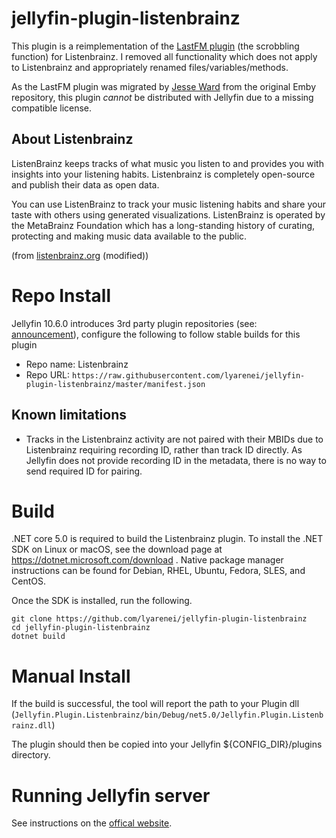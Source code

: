 # jellyfin-plugin-listenbrainz

This plugin is a reimplementation of the [LastFM plugin](https://github.com/jesseward/jellyfin-plugin-lastfm) (the scrobbling function) for Listenbrainz. I removed all functionality which does not apply to Listenbrainz and appropriately renamed files/variables/methods.

As the LastFM plugin was migrated by [Jesse Ward](https://github.com/jesseward) from the original Emby repository, this plugin *cannot* be distributed with Jellyfin due to a missing compatible license.

## About Listenbrainz

ListenBrainz keeps tracks of what music you listen to and provides you with insights into your listening habits. Listenbrainz is completely open-source and publish their data as open data.

You can use ListenBrainz to track your music listening habits and share your taste with others using generated visualizations.
ListenBrainz is operated by the MetaBrainz Foundation which has a long-standing history of curating, protecting and making music data available to the public.

(from [listenbrainz.org](https://listenbrainz.org) (modified))


# Repo Install

Jellyfin 10.6.0 introduces 3rd party plugin repositories (see: [announcement](https://jellyfin.org/posts/plugin-updates/)), configure the following to follow stable builds for this plugin
* Repo name: Listenbrainz
* Repo URL: `https://raw.githubusercontent.com/lyarenei/jellyfin-plugin-listenbrainz/master/manifest.json`


## Known limitations
- Tracks in the Listenbrainz activity are not paired with their MBIDs due to Listenbrainz requiring recording ID, rather than track ID directly. As Jellyfin does not provide recording ID in the metadata, there is no way to send required ID for pairing.

# Build

.NET core 5.0 is required to build the Listenbrainz plugin. To install the .NET SDK on Linux or macOS, see the download page at https://dotnet.microsoft.com/download . Native package manager instructions can be found for Debian, RHEL, Ubuntu, Fedora, SLES, and CentOS.

Once the SDK is installed, run the following.

```
git clone https://github.com/lyarenei/jellyfin-plugin-listenbrainz
cd jellyfin-plugin-listenbrainz
dotnet build
```

# Manual Install

If the build is successful, the tool will report the path to your Plugin dll (`Jellyfin.Plugin.Listenbrainz/bin/Debug/net5.0/Jellyfin.Plugin.Listenbrainz.dll`)

The plugin should then be copied into your Jellyfin ${CONFIG_DIR}/plugins directory.

# Running Jellyfin server

See instructions on the [offical website](https://jellyfin.org/downloads/).
